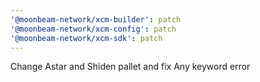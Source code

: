 ```yaml
---
'@moonbeam-network/xcm-builder': patch
'@moonbeam-network/xcm-config': patch
'@moonbeam-network/xcm-sdk': patch
---
```


Change Astar and Shiden pallet and fix Any keyword error
